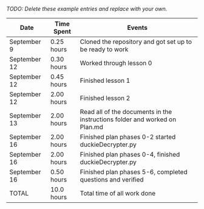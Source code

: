*TODO: Delete these example entries and replace with your own.*

| Date         | Time Spent | Events
|--------------|------------|--------------------
| September 9  | 0.25 hours | Cloned the repository and got set up to be ready to work
| September 12 | 0.30 hours | Worked through lesson 0
| September 12 | 0.45 hours | Finished lesson 1
| September 12 | 2.00 hours | Finished lesson 2
| September 13 | 2.00 hours | Read all of the documents in the instructions folder and worked on Plan.md
| September 16 | 2.00 hours | Finished plan phases 0-2 started duckieDecrypter.py
| September 16 | 2.00 hours | Finished plan phases 0-4, finished duckieDecrypter.py
| September 16 | 0.50 hours | Finished plan phases 5-6, completed questions and verified
| TOTAL        | 10.0 hours | Total time of all work done
